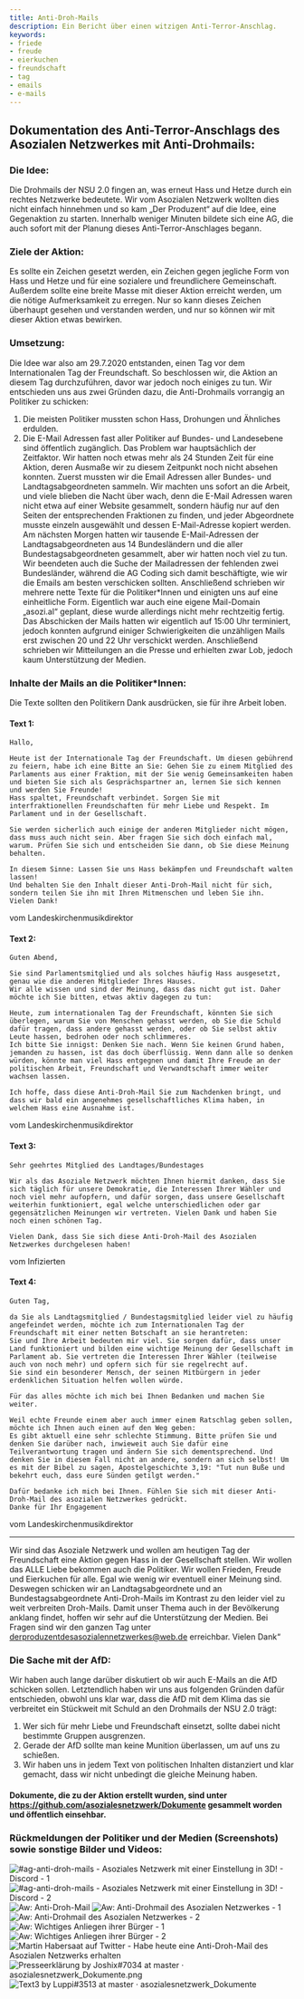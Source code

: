 ```yaml
---
title: Anti-Droh-Mails
description: Ein Bericht über einen witzigen Anti-Terror-Anschlag.
keywords:
- friede
- freude
- eierkuchen
- freundschaft
- tag
- emails
- e-mails
---
```


## Dokumentation des Anti-Terror-Anschlags des Asozialen Netzwerkes mit Anti-Drohmails:

### Die Idee:
Die Drohmails der NSU 2.0 fingen an, was erneut Hass und Hetze durch ein rechtes Netzwerke bedeutete. Wir vom Asozialen Netzwerk wollten dies nicht einfach hinnehmen und so kam „Der Produzent“ auf die Idee, eine Gegenaktion zu starten. Innerhalb weniger Minuten bildete sich eine AG, die auch sofort mit der Planung dieses Anti-Terror-Anschlages begann. 

### Ziele der Aktion:
Es sollte ein Zeichen gesetzt werden, ein Zeichen gegen jegliche Form von Hass und Hetze und für eine sozialere und freundlichere Gemeinschaft. Außerdem sollte eine breite Masse mit dieser Aktion erreicht werden, um die nötige Aufmerksamkeit zu erregen. Nur so kann dieses Zeichen überhaupt gesehen und verstanden werden, und nur so können wir mit dieser Aktion etwas bewirken.

### Umsetzung:
Die Idee war also am 29.7.2020 entstanden, einen Tag vor dem Internationalen Tag der Freundschaft. So beschlossen wir, die Aktion an diesem Tag durchzuführen, davor war jedoch noch einiges zu tun. Wir entschieden uns aus zwei Gründen dazu, die Anti-Drohmails vorrangig an Politiker zu schicken:
1. Die meisten Politiker mussten schon Hass, Drohungen und Ähnliches erdulden.
2. Die E-Mail Adressen fast aller Politiker auf Bundes- und Landesebene sind öffentlich zugänglich.
Das Problem war hauptsächlich der Zeitfaktor. Wir hatten noch etwas mehr als 24 Stunden Zeit für eine Aktion, deren Ausmaße wir zu diesem Zeitpunkt noch nicht absehen konnten. Zuerst mussten wir die Email Adressen aller Bundes- und Landtagsabgeordneten sammeln. Wir machten uns sofort an die Arbeit, und viele blieben die Nacht über wach, denn die E-Mail Adressen waren nicht etwa auf einer Website gesammelt, sondern häufig nur auf den Seiten der entsprechenden Fraktionen zu finden, und jeder Abgeordnete musste einzeln ausgewählt und dessen E-Mail-Adresse kopiert werden. Am nächsten Morgen hatten wir tausende E-Mail-Adressen der Landtagsabgeordneten aus 14 Bundesländern und die aller Bundestagsabgeordneten gesammelt, aber wir hatten noch viel zu tun. Wir beendeten auch die Suche der Mailadressen der fehlenden zwei Bundesländer, während die AG Coding sich damit beschäftigte, wie wir die Emails am besten verschicken sollten. Anschließend schrieben wir mehrere nette Texte für die Politiker*Innen und einigten uns auf eine einheitliche Form. Eigentlich war auch eine eigene Mail-Domain „asozi.al“ geplant, diese wurde allerdings nicht mehr rechtzeitig fertig.
Das Abschicken der Mails hatten wir eigentlich auf 15:00 Uhr terminiert, jedoch konnten aufgrund einiger Schwierigkeiten die unzähligen Mails erst zwischen 20 und 22 Uhr verschickt werden. Anschließend schrieben wir Mitteilungen an die Presse und erhielten zwar Lob, jedoch kaum Unterstützung der Medien.


### Inhalte der Mails an die Politiker*Innen:

Die Texte sollten den Politikern Dank ausdrücken, sie für ihre Arbeit loben.

#### Text 1:
```
Hallo,

Heute ist der Internationale Tag der Freundschaft. Um diesen gebührend zu feiern, habe ich eine Bitte an Sie: Gehen Sie zu einem Mitglied des Parlaments aus einer Fraktion, mit der Sie wenig Gemeinsamkeiten haben und bieten Sie sich als Gesprächspartner an, lernen Sie sich kennen und werden Sie Freunde!
Hass spaltet, Freundschaft verbindet. Sorgen Sie mit interfraktionellen Freundschaften für mehr Liebe und Respekt. Im Parlament und in der Gesellschaft.

Sie werden sicherlich auch einige der anderen Mitglieder nicht mögen, dass muss auch nicht sein. Aber fragen Sie sich doch einfach mal, warum. Prüfen Sie sich und entscheiden Sie dann, ob Sie diese Meinung behalten.

In diesem Sinne: Lassen Sie uns Hass bekämpfen und Freundschaft walten lassen!
Und behalten Sie den Inhalt dieser Anti-Droh-Mail nicht für sich, sondern teilen Sie ihn mit Ihren Mitmenschen und leben Sie ihn.
Vielen Dank!
```
vom Landeskirchenmusikdirektor

#### Text 2:
```
Guten Abend,

Sie sind Parlamentsmitglied und als solches häufig Hass ausgesetzt, genau wie die anderen Mitglieder Ihres Hauses.
Wir alle wissen und sind der Meinung, dass das nicht gut ist. Daher möchte ich Sie bitten, etwas aktiv dagegen zu tun:

Heute, zum internationalen Tag der Freundschaft, könnten Sie sich überlegen, warum Sie von Menschen gehasst werden, ob Sie die Schuld dafür tragen, dass andere gehasst werden, oder ob Sie selbst aktiv Leute hassen, bedrohen oder noch schlimmeres.
Ich bitte Sie innigst: Denken Sie nach. Wenn Sie keinen Grund haben, jemanden zu hassen, ist das doch überflüssig. Wenn dann alle so denken würden, könnte man viel Hass entgegnen und damit Ihre Freude an der politischen Arbeit, Freundschaft und Verwandtschaft immer weiter wachsen lassen.

Ich hoffe, dass diese Anti-Droh-Mail Sie zum Nachdenken bringt, und dass wir bald ein angenehmes gesellschaftliches Klima haben, in welchem Hass eine Ausnahme ist.
```
vom Landeskirchenmusikdirektor

#### Text 3:
```
Sehr geehrtes Mitglied des Landtages/Bundestages

Wir als das Asoziale Netzwerk möchten Ihnen hiermit danken, dass Sie sich täglich für unsere Demokratie, die Interessen Ihrer Wähler und noch viel mehr aufopfern, und dafür sorgen, dass unsere Gesellschaft weiterhin funktioniert, egal welche unterschiedlichen oder gar gegensätzlichen Meinungen wir vertreten. Vielen Dank und haben Sie noch einen schönen Tag. 

Vielen Dank, dass Sie sich diese Anti-Droh-Mail des Asozialen Netzwerkes durchgelesen haben!
```
vom Infizierten

#### Text 4:
```
Guten Tag,

da Sie als Landtagsmitglied / Bundestagsmitglied leider viel zu häufig angefeindet werden, möchte ich zum Internationalen Tag der Freundschaft mit einer netten Botschaft an sie herantreten:
Sie und Ihre Arbeit bedeuten mir viel. Sie sorgen dafür, dass unser Land funktioniert und bilden eine wichtige Meinung der Gesellschaft im Parlament ab. Sie vertreten die Interessen Ihrer Wähler (teilweise auch von noch mehr) und opfern sich für sie regelrecht auf.
Sie sind ein besonderer Mensch, der seinen Mitbürgern in jeder erdenklichen Situation helfen wollen würde.

Für das alles möchte ich mich bei Ihnen Bedanken und machen Sie weiter.

Weil echte Freunde einem aber auch immer einem Ratschlag geben sollen, möchte ich Ihnen auch einen auf den Weg geben:
Es gibt aktuell eine sehr schlechte Stimmung. Bitte prüfen Sie und denken Sie darüber nach, inwieweit auch Sie dafür eine Teilverantwortung tragen und ändern Sie sich dementsprechend. Und denken Sie in diesem Fall nicht an andere, sondern an sich selbst! Um es mit der Bibel zu sagen, Apostelgeschichte 3,19: "Tut nun Buße und bekehrt euch, dass eure Sünden getilgt werden."

Dafür bedanke ich mich bei Ihnen. Fühlen Sie sich mit dieser Anti-Droh-Mail des asozialen Netzwerkes gedrückt. 
Danke für Ihr Engagement
```
vom Landeskirchenmusikdirektor



--------------------------------------------------------------------------------------------

Wir sind das Asoziale Netzwerk und wollen am heutigen Tag der Freundschaft eine Aktion gegen Hass in der Gesellschaft stellen. Wir wollen das ALLE Liebe bekommen auch die Politiker. Wir wollen Frieden, Freude und Eierkuchen für alle. Egal wie wenig wir eventuell einer Meinung sind. Deswegen schicken wir an Landtagsabgeordnete und an Bundestagsabgeordnete Anti-Droh-Mails im Kontrast zu den leider viel zu weit verbreiten Droh-Mails. Damit unser Thema auch in der Bevölkerung anklang findet, hoffen wir sehr auf die Unterstützung der Medien. Bei Fragen sind wir den ganzen Tag unter derproduzentdesasozialennetzwerkes@web.de erreichbar.
Vielen Dank“


### Die Sache mit der AfD:

Wir haben auch lange darüber diskutiert ob wir auch E-Mails an die AfD schicken sollen. Letztendlich haben wir uns aus folgenden Gründen dafür entschieden, obwohl uns klar war, dass die AfD mit dem Klima das sie verbreitet ein Stückweit mit Schuld an den Drohmails der NSU 2.0 trägt:
1. Wer sich für mehr Liebe und Freundschaft einsetzt, sollte dabei nicht bestimmte Gruppen ausgrenzen.
2. Gerade der AfD sollte man keine Munition überlassen, um auf uns zu schießen.
3. Wir haben uns in jedem Text von politischen Inhalten distanziert und klar gemacht, dass wir nicht unbedingt die gleiche Meinung haben.


#### Dokumente, die zu der Aktion erstellt wurden, sind unter https://github.com/asozialesnetzwerk/Dokumente gesammelt worden und öffentlich einsehbar.


### Rückmeldungen der Politiker und der Medien (Screenshots) sowie sonstige Bilder und Videos:
![#ag-anti-droh-mails - Asoziales Netzwerk mit einer Einstellung in 3D! - Discord - 1](https://raw.githubusercontent.com/asozialesnetzwerk/Dokumente/master/Bildergalerie/%23ag-anti-droh-mails%20-%20Asoziales%20Netzwerk%20mit%20einer%20Einstellung%20in%203D!%20-%20Discord%20-%201.png)
![#ag-anti-droh-mails - Asoziales Netzwerk mit einer Einstellung in 3D! - Discord - 2](https://raw.githubusercontent.com/asozialesnetzwerk/Dokumente/master/Bildergalerie/%23ag-anti-droh-mails%20-%20Asoziales%20Netzwerk%20mit%20einer%20Einstellung%20in%203D!%20-%20Discord%20-%202.png)
![Aw: Anti-Droh-Mail](https://raw.githubusercontent.com/asozialesnetzwerk/Dokumente/master/Bildergalerie/Aw%20Anti-Droh-Mail.jpg)
![Aw: Anti-Drohmail des Asozialen Netzwerkes - 1](https://raw.githubusercontent.com/asozialesnetzwerk/Dokumente/master/Bildergalerie/Aw%20Anti-Drohmail%20des%20Asozialen%20Netzwerkes%20-%201.png)
![Aw: Anti-Drohmail des Asozialen Netzwerkes - 2](https://raw.githubusercontent.com/asozialesnetzwerk/Dokumente/master/Bildergalerie/Aw%20Anti-Drohmail%20des%20Asozialen%20Netzwerkes%20-%202.png)
![Aw: Wichtiges Anliegen ihrer Bürger - 1](https://raw.githubusercontent.com/asozialesnetzwerk/Dokumente/master/Bildergalerie/Aw%20Wichtiges%20Anliegen%20ihrer%20B%C3%BCrger%20-%201.png)
![Aw: Wichtiges Anliegen ihrer Bürger - 2](https://raw.githubusercontent.com/asozialesnetzwerk/Dokumente/master/Bildergalerie/Aw%20Wichtiges%20Anliegen%20ihrer%20B%C3%BCrger%20-%202.png)
![Martin Habersaat auf Twitter - Habe heute eine Anti-Droh-Mail des Asozialen Netzwerks erhalten](https://raw.githubusercontent.com/asozialesnetzwerk/Dokumente/master/Bildergalerie/Martin%20Habersaat%20auf%20Twitter%20-%20Habe%20heute%20eine%20Anti-Droh-Mail%20des%20Asozialen%20Netzwerks%20erhalten.png)
![Presseerklärung by Joshix#7034 at master · asozialesnetzwerk_Dokumente.png](https://raw.githubusercontent.com/asozialesnetzwerk/Dokumente/master/Bildergalerie/Presseerkl%C3%A4rung%20by%20Joshix%237034%20at%20master%20%C2%B7%20asozialesnetzwerk_Dokumente.png.png)
![Text3 by Luppi#3513 at master · asozialesnetzwerk_Dokumente](https://raw.githubusercontent.com/asozialesnetzwerk/Dokumente/master/Bildergalerie/Text3%20by%20Luppi%233513%20at%20master%20%C2%B7%20asozialesnetzwerk_Dokumente.png)
